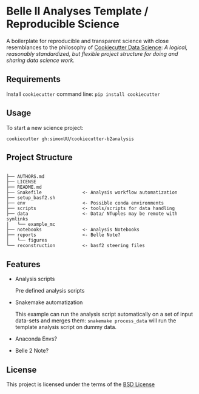 Belle II Analyses Template / Reproducible Science
=================================================

A boilerplate for reproducible and transparent science with close resemblances to the philosophy of [Cookiecutter Data Science](https://github.com/drivendata/cookiecutter-data-science): *A logical, reasonably standardized, but flexible project structure for doing and sharing data science work.*

Requirements
------------
Install `cookiecutter` command line: `pip install cookiecutter`    

Usage
-----
To start a new science project:

`cookiecutter gh:simonUU/cookiecutter-b2analysis`

Project Structure
-----------------

```
    
├── AUTHORS.md
├── LICENSE
├── README.md
├── Snakefile               <- Analysis workflow automatization
├── setup_basf2.sh
├── env                     <- Possible conda environments
├── scripts                 <- tools/scripts for data handling
├── data                    <- Data/ NTuples may be remote with symlinks
│   └── example_mc
├── notebooks               <- Analysis Notebooks
├── reports                 <- Belle Note?
│   └── figures
└── reconstruction          <- basf2 steering files
```

Features
--------

 - Analysis scripts

    Pre defined analysis scripts 
    
  - Snakemake automatization
  
    This example can run the analysis script automatically on a set of input data-sets and merges them:
    `snakemake process_data` will run the template analysis script on dummy data.
    
  - Anaconda Envs?
  
  - Belle 2 Note?



License
-------
This project is licensed under the terms of the [BSD License](/LICENSE)

